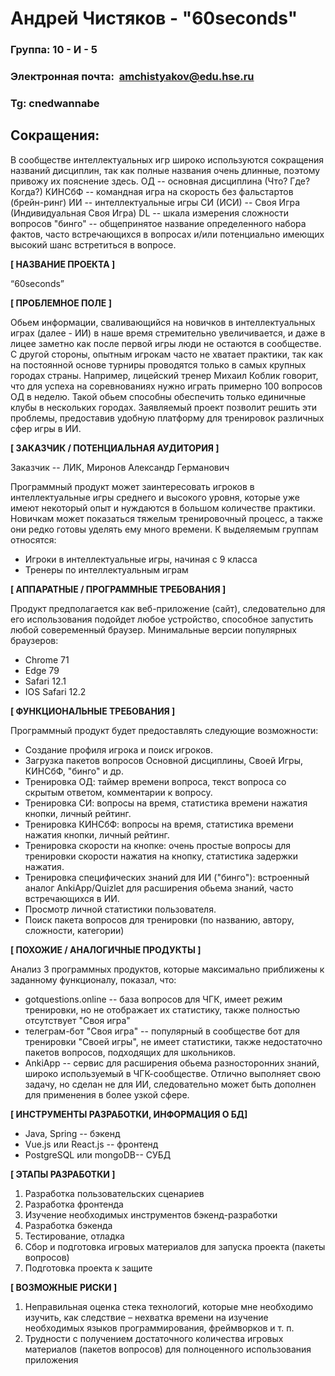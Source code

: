 # Андрей Чистяков - "60seconds"

### Группа: 10 - И - 5
### Электронная почта:   [amchistyakov@edu.hse.ru](mailto:amchistyakov@edu.hse.ru)
### Tg: cnedwannabe

## Сокращения:
В сообществе интеллектуальных игр широко используются сокращения названий дисциплин, так как полные названия очень длинные, поэтому привожу их пояснение здесь.
ОД -- основная дисциплина (Что? Где? Когда?)
КИНСбФ -- командная игра на скорость без фальстартов (брейн-ринг)
ИИ -- интеллектуальные игры
СИ (ИСИ) -- Своя Игра (Индивидуальная Своя Игра)
DL -- шкала измерения сложности вопросов 
"бинго" -- общепринятое название определенного набора фактов, часто встречающихся в вопросах и/или потенциально имеющих высокий шанс встретиться в вопросе.

**[ НАЗВАНИЕ ПРОЕКТА ]**

“60seconds”

**[ ПРОБЛЕМНОЕ ПОЛЕ ]**

Обьем информации, сваливающийся на новичков в интеллектуальных играх (далее - ИИ) в наше время стремительно увеличивается, и даже в лицее заметно как после первой игры люди не остаются в сообществе. С другой стороны, опытным игрокам часто не хватает практики, так как на постоянной основе турниры проводятся только в самых крупных городах страны. Например, лицейский тренер Михаил Коблик говорит, что для успеха на соревнованиях нужно играть примерно 100 вопросов ОД в неделю. Такой обьем способны обеспечить только единичные клубы в нескольких городах. Заявляемый проект позволит решить эти проблемы, предоставив удобную платформу для тренировок различных сфер игры в ИИ.

**[ ЗАКАЗЧИК / ПОТЕНЦИАЛЬНАЯ АУДИТОРИЯ ]**

Заказчик -- ЛИК, Миронов Александр Германович

Программный продукт может заинтересовать игроков в интеллектуальные игры среднего и высокого уровня, которые уже имеют некоторый опыт и нуждаются в большом количестве практики. Новичкам может показаться тяжелым тренировочный процесс, а также они редко готовы уделять ему много времени. К выделяемым группам относятся:

* Игроки в интеллектуальные игры, начиная с 9 класса
* Тренеры по интеллектуальным играм

**[ АППАРАТНЫЕ / ПРОГРАММНЫЕ ТРЕБОВАНИЯ ]** 

Продукт предполагается как веб-приложение (сайт), следовательно для его использования подойдет любое устройство, способное запустить любой совеременный браузер. 
Минимальные версии популярных браузеров:
* Chrome 71
* Edge 79
* Safari 12.1
* IOS Safari 12.2

**[ ФУНКЦИОНАЛЬНЫЕ ТРЕБОВАНИЯ ]**

Программный продукт будет предоставлять следующие возможности:
* Cоздание профиля игрока и поиск игроков.
* Загрузка пакетов вопросов Основной дисциплины, Cвоей Игры, КИНСбФ, "бинго" и др. 
* Тренировка ОД: таймер времени вопроса, текст вопроса со скрытым ответом, комментарии к вопросу.
* Тренировка СИ: вопросы на время, статистика времени нажатия кнопки, личный рейтинг.
* Тренировка КИНСбФ: вопросы на время, статистика времени нажатия кнопки, личный рейтинг.
* Тренировка скорости на кнопке: очень простые вопросы для тренировки скорости нажатия на кнопку, статистика задержки нажатия.
* Тренировка специфических знаний для ИИ ("бинго"): встроенный аналог AnkiApp/Quizlet для расширения обьема знаний, часто встречающихся в ИИ. 
* Просмотр личной статистики пользователя.
* Поиск пакета вопросов для тренировки (по названию, автору, сложности, категории)

**[ ПОХОЖИЕ / АНАЛОГИЧНЫЕ ПРОДУКТЫ ]**

Анализ 3 программных продуктов, которые максимально приближены к заданному функционалу, показал, что:

* gotquestions.online -- база вопросов для ЧГК, имеет режим тренировки, но не отображает их статистику, также полностью отсутствует "Своя игра"
* телеграм-бот "Своя игра" -- популярный в сообществе бот для тренировки "Своей игры", не имеет статистики, также недостаточно пакетов вопросов, подходящих для школьников.
* AnkiApp -- сервис для расширения обьема разносторонних знаний, широко используемый в ЧГК-сообществе. Отлично выполняет свою задачу, но сделан не для ИИ, следовательно может быть дополнен для применения в более узкой сфере.

**[ ИНСТРУМЕНТЫ РАЗРАБОТКИ, ИНФОРМАЦИЯ О БД]**

*	Java, Spring -- бэкенд
*	Vue.js или React.js -- фронтенд
*	PostgreSQL или mongoDB-- СУБД

**[ ЭТАПЫ РАЗРАБОТКИ ]**

1. Разработка пользовательских сценариев
2. Разработка фронтенда
3. Изучение необходимых инструментов бэкенд-разработки
4. Разработка бэкенда
5. Тестирование, отладка
6. Сбор и подготовка игровых материалов для запуска проекта (пакеты вопросов)
7. Подготовка проекта к защите

**[ ВОЗМОЖНЫЕ РИСКИ ]**

1. Неправильная оценка стека технологий, которые мне необходимо изучить, как следствие – нехватка времени на изучение необходимых языков программирования, фреймворков и т. п.
2. Трудности с получением достаточного
	количества игровых материалов (пакетов вопросов) для полноценного использования приложения